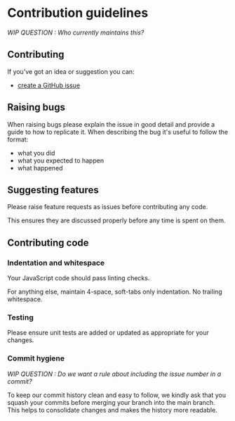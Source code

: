 # Contribution guidelines

*WIP QUESTION : Who currently maintains this?*

## Contributing

If you’ve got an idea or suggestion you can:

* [create a GitHub issue](https://github.com/HMPO/hmpo-form-wizard/issues)

## Raising bugs

When raising bugs please explain the issue in good detail and provide a guide to how to replicate it.
When describing the bug it's useful to follow the format:

* what you did
* what you expected to happen
* what happened

## Suggesting features

Please raise feature requests as issues before contributing any code.

This ensures they are discussed properly before any time is spent on them.

## Contributing code

### Indentation and whitespace

Your JavaScript code should pass linting checks.

For anything else, maintain 4-space, soft-tabs only indentation. No trailing whitespace.

### Testing

Please ensure unit tests are added or updated as appropriate for your changes.

### Commit hygiene

*WIP QUESTION : Do we want a rule about including the issue number in a commit?*

To keep our commit history clean and easy to follow, we kindly ask that you squash your commits before merging your branch into the main branch. This helps to consolidate changes and makes the history more readable.
